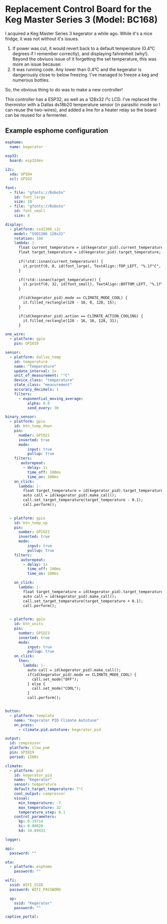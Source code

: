 # Replacement Control Board for the Keg Master Series 3 (Model: BC168)

I acquired a Keg Master Series 3 kegerator a while ago. While it's a nice fridge, it was not without it's issues.

1. If power was cut, it would revert back to a default temperature (0.4°C degrees if I remember correctly), and displaying fahrenheit (why!). Beyond the obviuos issue of it forgetting the set temperature, this was more an issue because:
2. It was running code. Any lower than 0.4°C and the kegerator is dangerously close to below freezing. I've managed to freeze a keg and numerous bottles.

So, the obvious thing to do was to make a new controller!

This controller has a ESP32, as well as a 128x32 i²c LCD. I've replaced the thermistor with a Dallas ds18b20 temperature sensor (in parasitic mode so I can reuse the two-wires), and added a line for a heater relay so the board can be reused for a fermenter.

## Example esphome configuration

```yaml
esphome:
  name: kegerator
  
esp32:
  board: esp32dev

i2c:
  sda: GPIO4
  scl: GPIO2

font:
  - file: "gfonts://Roboto"
    id: font_large
    size: 18
  - file: "gfonts://Roboto"
    id: font_small
    size: 8

display:
  - platform: ssd1306_i2c
    model: "SSD1306 128x32"
    rotation: 180
    lambda: |-
      float current_temperature = id(kegerator_pid).current_temperature;
      float target_temperature = id(kegerator_pid).target_temperature;
      
      if(!std::isnan(current_temperature)) {
        it.printf(0, 0, id(font_large), TextAlign::TOP_LEFT, "%.1f°C", current_temperature);
      }

      if(!std::isnan(target_temperature)) {
        it.printf(0, 32, id(font_small), TextAlign::BOTTOM_LEFT, "%.1f°C", target_temperature);
      }

      if(id(kegerator_pid).mode == CLIMATE_MODE_COOL) {
        it.filled_rectangle(128 - 16, 0, 128, 15);
      }

      if(id(kegerator_pid).action == CLIMATE_ACTION_COOLING) {
        it.filled_rectangle(128 - 16, 16, 128, 31);
      }

one_wire:
  - platform: gpio
    pin: GPIO18

sensor:
  - platform: dallas_temp
    id: temperature
    name: "Temperature"
    update_interval: 1s
    unit_of_measurement: "°C"
    device_class: "temperature"
    state_class: "measurement"
    accuracy_decimals: 1
    filters:
      - exponential_moving_average:
          alpha: 0.8
          send_every: 30

binary_sensor:
  - platform: gpio
    id: btn_temp_down
    pin: 
      number: GPIO21
      inverted: true
      mode:
          input: true
          pullup: true
    filters:
       autorepeat:
        - delay: 1s
          time_off: 100ms
          time_on: 100ms
    on_click:
      lambda: |-
        float target_temperature = id(kegerator_pid).target_temperature;
        auto call = id(kegerator_pid).make_call();
        call.set_target_temperature(target_temperature - 0.1);
        call.perform();
    

  - platform: gpio
    id: btn_temp_up
    pin:
      number: GPIO22
      inverted: true
      mode:
          input: true
          pullup: true
    filters:
       autorepeat:
        - delay: 1s
          time_off: 100ms
          time_on: 100ms

    on_click:
      lambda: |-
        float target_temperature = id(kegerator_pid).target_temperature;
        auto call = id(kegerator_pid).make_call();
        call.set_target_temperature(target_temperature + 0.1);
        call.perform();
          

  - platform: gpio
    id: btn_units
    pin: 
      number: GPIO23
      inverted: true
      mode:
          input: true
          pullup: true
    on_click:
      then:
        lambda: |-
          auto call = id(kegerator_pid).make_call();
          if(id(kegerator_pid).mode == CLIMATE_MODE_COOL) {
            call.set_mode("OFF");
          } else {
            call.set_mode("COOL");
          }
          call.perform();


button:
  - platform: template
    name: "Kegerator PID Climate Autotune"
    on_press:
      - climate.pid.autotune: kegerator_pid

output:
  id: compressor
  platform: slow_pwm
  pin: GPIO19
  period: 1200s

climate:
  - platform: pid
    id: kegerator_pid
    name: "Kegerator"
    sensor: temperature
    default_target_temperature: 7°C
    cool_output: compressor
    visual:
      min_temperature: -7
      max_temperature: 32
      temperature_step: 0.1
    control_parameters:
      kp: 0.19714
      ki: 0.00028
      kd: 34.89431

logger:

api:
  password: ""

ota:
  - platform: esphome
    password: ""

wifi:
  ssid: WIFI_SSID
  password: WIFI_PASSWORD

  ap:
    ssid: "Kegerator"
    password: ""

captive_portal:
```
